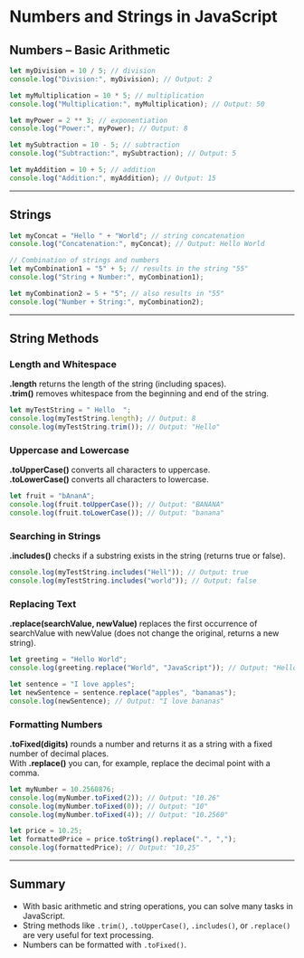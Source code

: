 # Numbers and Strings in JavaScript

## Numbers – Basic Arithmetic

```js
let myDivision = 10 / 5; // division
console.log("Division:", myDivision); // Output: 2

let myMultiplication = 10 * 5; // multiplication
console.log("Multiplication:", myMultiplication); // Output: 50

let myPower = 2 ** 3; // exponentiation
console.log("Power:", myPower); // Output: 8

let mySubtraction = 10 - 5; // subtraction
console.log("Subtraction:", mySubtraction); // Output: 5

let myAddition = 10 + 5; // addition
console.log("Addition:", myAddition); // Output: 15
```

---

## Strings

```js
let myConcat = "Hello " + "World"; // string concatenation
console.log("Concatenation:", myConcat); // Output: Hello World

// Combination of strings and numbers
let myCombination1 = "5" + 5; // results in the string "55"
console.log("String + Number:", myCombination1);

let myCombination2 = 5 + "5"; // also results in "55"
console.log("Number + String:", myCombination2);
```

---

## String Methods

### Length and Whitespace

**.length** returns the length of the string (including spaces).  
**.trim()** removes whitespace from the beginning and end of the string.

```js
let myTestString = " Hello  ";
console.log(myTestString.length); // Output: 8
console.log(myTestString.trim()); // Output: "Hello"
```

### Uppercase and Lowercase

**.toUpperCase()** converts all characters to uppercase.  
**.toLowerCase()** converts all characters to lowercase.

```js
let fruit = "bAnanA";
console.log(fruit.toUpperCase()); // Output: "BANANA"
console.log(fruit.toLowerCase()); // Output: "banana"
```

### Searching in Strings

**.includes()** checks if a substring exists in the string (returns true or false).

```js
console.log(myTestString.includes("Hell")); // Output: true
console.log(myTestString.includes("world")); // Output: false
```

### Replacing Text

**.replace(searchValue, newValue)** replaces the first occurrence of searchValue with newValue (does not change the original, returns a new string).

```js
let greeting = "Hello World";
console.log(greeting.replace("World", "JavaScript")); // Output: "Hello JavaScript"

let sentence = "I love apples";
let newSentence = sentence.replace("apples", "bananas");
console.log(newSentence); // Output: "I love bananas"
```

### Formatting Numbers

**.toFixed(digits)** rounds a number and returns it as a string with a fixed number of decimal places.  
With **.replace()** you can, for example, replace the decimal point with a comma.

```js
let myNumber = 10.2560876;
console.log(myNumber.toFixed(2)); // Output: "10.26"
console.log(myNumber.toFixed(0)); // Output: "10"
console.log(myNumber.toFixed(4)); // Output: "10.2560"

let price = 10.25;
let formattedPrice = price.toString().replace(".", ",");
console.log(formattedPrice); // Output: "10,25"
```

---

## Summary

- With basic arithmetic and string operations, you can solve many tasks in JavaScript.
- String methods like `.trim()`, `.toUpperCase()`, `.includes()`, or `.replace()` are very useful for text processing.
- Numbers can be formatted with `.toFixed()`.
